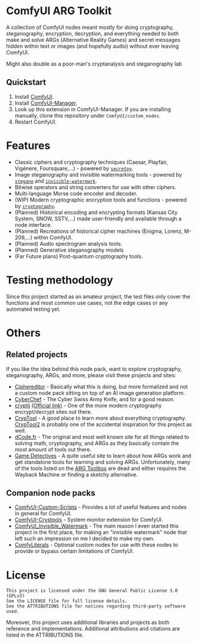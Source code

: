 # ComfyUI ARG Toolkit

A collection of ComfyUI nodes meant mostly for doing cryptography, steganography, encryption, decryption, and everything needed to both make and solve ARGs (Alternative Reality Games) and secret messages hidden within text or images (and hopefully audio) without ever leaving ComfyUI.

Might also double as a poor-man's cryptanalysis and steganography lab

## Quickstart

1. Install [ComfyUI](https://docs.comfy.org/get_started).
1. Install [ComfyUI-Manager](https://github.com/ltdrdata/ComfyUI-Manager).
1. Look up this extension in ComfyUI-Manager. If you are installing manually, clone this repository under `ComfyUI/custom_nodes`.
1. Restart ComfyUI.

# Features

- Classic ciphers and cryptography techniques (Caesar, Playfair, Vigénere, Foursquare,...) - powered by [`secretpy`](https://github.com/tigertv/secretpy).
- Image steganography and invisible watermarking tools - powered by [`stegano`](https://github.com/cedricbonhomme/Stegano) and [`invisible-watermark`](https://github.com/ShieldMnt/invisible-watermark/).
- Bitwise operators and string converters for use with other ciphers.
- Multi-language Morse code encoder and decoder.
- (WIP) Modern cryptographic encryption tools and functions - powered by [`cryptography`](https://github.com/pyca/cryptography).
- (Planned) Historical encoding and encrypting formats (Kansas City System, SNOW, SSTV,...) made user-friendly and available through a node interface.
- (Planned) Recreations of historical cipher machines (Enigma, Lorenz, M-209,...) within ComfyUI.
- (Planned) Audio spectrogram analysis tools.
- (Planned) Generative steganography models
- (Far Future plans) Post-quantum cryptography tools.

# Testing methodology

Since this project started as an amateur project, the test files only cover the functions and most common use cases, not the edge cases or any automated testing yet.

# Others

## Related projects

If you like the idea behind this node pack, want to explore cryptography, steganography, ARGs, and more, please visit these projects and sites:

- [Ciphereditor](https://github.com/wierkstudio/ciphereditor) - Basically what this is doing, but more formalized and not a custom node pack sitting on top of an AI image generation platform.
- [CyberChef](https://github.com/gchq/CyberChef) - The Cyber Swiss Army Knife, and for a good reason.
- [cryptii](https://github.com/Cryptii/Cryptii) [(Official link)](https://cryptii.com/) - One of the more modern cryptography encrypt/decrypt sites out there.
- [CrypTool](https://www.cryptool.org/en/) - A good place to learn more about everything cryptography. [CrypTool2](https://www.cryptool.org/en/ct2/) is probably one of the accidental inspiration for this project as well.
- [dCode.fr](https://www.dcode.fr/en) - The original and most well known site for all things related to solving math, cryptography, and ARGs as they basically contain the most amount of tools out there.
- [Game Detectives](https://gamedetectives.net/) - A quite useful site to learn about how ARGs work and get standalone tools for learning and solving ARGs. Unfortunately, many of the tools listed on the [ARG Toolbox](https://wiki.gamedetectives.net/index.php?title=ARG_Toolbox) are dead and either requires the Wayback Machine or finding a sketchy alternative.

## Companion node packs

- [ComfyUI-Custom-Scripts](https://github.com/pythongosssss/ComfyUI-Custom-Scripts) - Provides a lot of useful features and nodes in general for ComfyUI.
- [ComfyUI-Crystools](https://github.com/crystian/ComfyUI-Crystools) - System monitor extension for ComfyUI.
- [ComfyUI_Invisible_Watermark](https://github.com/web3nomad/ComfyUI_Invisible_Watermark) - The main reason I even started this project in the first place, for making an "invisible watermark" node that left such an impression on me I decided to make my own.
- [ComfyLiterals](https://github.com/M1kep/ComfyLiterals) - Optional custom nodes for use with these nodes to provide or bypass certain limitations of ComfyUI.

# License

    This project is licensed under the GNU General Public License 3.0 (GPLv3)
    See the LICENSE file for full license details.
    See the ATTRIBUTIONS file for notices regarding third-party software used.
    
Moreover, this project uses additional libraries and projects as both reference and implementations. Additional attributions and citations are listed in the ATTRIBUTIONS file.
